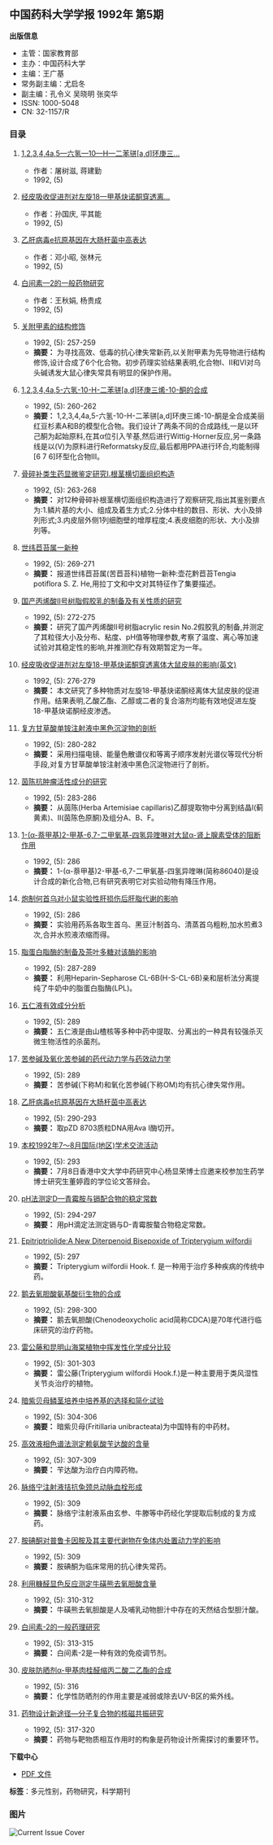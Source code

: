 ## 中国药科大学学报 1992年 第5期

**出版信息**
- 主管：国家教育部
- 主办：中国药科大学
- 主编：王广基
- 常务副主编：尤启冬
- 副主编：孔令义 吴晓明 张奕华
- ISSN: 1000-5048
- CN: 32-1157/R

### 目录

1. [1,2,3,4,4a,5—六氢—10—H—二苯骈\[a,d\]环庚三...](https://doi.org/10.3760/cma.j.issn.1000-5048.1992.05.001)
   - 作者：屠树滋, 蒋建勤
   - 1992, (5)

2. [经皮吸收促进剂对左旋18—甲基炔诺酮穿透离...](https://doi.org/10.3760/cma.j.issn.1000-5048.1992.05.002)
   - 作者：孙国庆, 平其能
   - 1992, (5)

3. [乙肝病毒e抗原基因在大肠杆菌中高表达](https://doi.org/10.3760/cma.j.issn.1000-5048.1992.05.003)
   - 作者：邓小昭, 张林元
   - 1992, (5)

4. [白间素—2的一般药物研究](https://doi.org/10.3760/cma.j.issn.1000-5048.1992.05.004)
   - 作者：王秋娟, 杨贵成
   - 1992, (5)

5. [关附甲素的结构修饰](https://doi.org/10.3760/cma.j.issn.1000-5048.1992.05.005)
   - 1992, (5): 257-259
   - **摘要：** 为寻找高效、低毒的抗心律失常新药,以关附甲素为先导物进行结构修饰,设计合成了6个化合物。初步药理实验结果表明,化合物Ⅰ、Ⅱ和Ⅵ对乌头碱诱发大鼠心律失常具有明显的保护作用。

6. [1,2,3,4,4a,5-六氢-10-H-二苯骈\[a,d\]环庚三烯-10-酮的合成](https://doi.org/10.3760/cma.j.issn.1000-5048.1992.05.006)
   - 1992, (5): 260-262
   - **摘要：** 1,2,3,4,4a,5-六氢-10-H-二苯骈\[a,d\]环庚三烯-10-酮是全合成美丽红豆杉素A和B的模型化合物。我们设计了两条不同的合成路线,一是以环己酮为起始原料,在其α位引入苄基,然后进行Wittig-Horner反应,另一条路线是以(Ⅴ)为原料进行Reformatsky反应,最后都用PPA进行环合,均能制得\[6 7 6\]环型化合物Ⅲ。

7. [骨碎补类生药显微鉴定研究Ⅰ.根茎横切面组织构造](https://doi.org/10.3760/cma.j.issn.1000-5048.1992.05.007)
   - 1992, (5): 263-268
   - **摘要：** 对12种骨碎补根茎横切面组织构造进行了观察研究,指出其鉴别要点为:1.鳞片基的大小、组成及着生方式;2.分体中柱的数目、形状、大小及排列形式;3.内皮层外侧1列细胞壁的增厚程度;4.表皮细胞的形状、大小及排列等。

8. [世纬苣苔属一新种](https://doi.org/10.3760/cma.j.issn.1000-5048.1992.05.008)
   - 1992, (5): 269-271
   - **摘要：** 报道世纬苣苔属(苦苣苔科)植物一新种:壶花黔苣苔Tengia potiflora S. Z. He,用拉丁文和中文对其特征作了集要描述。

9. [国产丙烯酸Ⅱ号树脂假胶乳的制备及有关性质的研究](https://doi.org/10.3760/cma.j.issn.1000-5048.1992.05.009)
   - 1992, (5): 272-275
   - **摘要：** 研究了国产丙烯酸Ⅱ号树脂acrylic resin No.2假胶乳的制备,并测定了其粒径大小及分布、粘度、pH值等物理参数,考察了温度、离心等加速试验对其稳定性的影响,并推测贮存有效期暂定为一年。

10. [经皮吸收促进剂对左旋18-甲基炔诺酮穿透离体大鼠皮肤的影响(英文)](https://doi.org/10.3760/cma.j.issn.1000-5048.1992.05.010)
    - 1992, (5): 276-279
    - **摘要：** 本文研究了多种物质对左旋18-甲基炔诺酮经离体大鼠皮肤的促进作用。结果表明,乙酸乙酯、乙醇或二者的复合溶剂均能有效地促进左旋18-甲基炔诺酮经皮渗透。

11. [复方甘草酸单铵注射液中黑色沉淀物的剖析](https://doi.org/10.3760/cma.j.issn.1000-5048.1992.05.011)
    - 1992, (5): 280-282
    - **摘要：** 采用扫描电镜、能量色散谱仪和等离子顺序发射光谱仪等现代分析手段,对复方甘草酸单铵注射液中黑色沉淀物进行了剖析。

12. [茵陈抗肿瘤活性成分的研究](https://doi.org/10.3760/cma.j.issn.1000-5048.1992.05.012)
    - 1992, (5): 283-286
    - **摘要：** 从茵陈(Herba Artemisiae capillaris)乙醇提取物中分离到结晶Ⅰ(蓟黄素)、Ⅱ(茵陈色原酮)及组分A、B、F。

13. [1-(α-萘甲基)2-甲基-6,7-二甲氧基-四氢异喹啉对大鼠α-肾上腺素受体的阻断作用](https://doi.org/10.3760/cma.j.issn.1000-5048.1992.05.013)
    - 1992, (5): 286
    - **摘要：** 1-(α-萘甲基)2-甲基-6,7-二甲氧基-四氢异喹啉(简称86040)是设计合成的新化合物,已有研究表明它对实验动物有降压作用。

14. [炮制何首乌对小鼠实验性肝损伤后肝脂代谢的影响](https://doi.org/10.3760/cma.j.issn.1000-5048.1992.05.014)
    - 1992, (5): 286
    - **摘要：** 实验用药系各取生首乌、黑豆汁制首乌、清蒸首乌粗粉,加水煎煮3次,合并水煎液浓缩而得。

15. [脂蛋白脂酶的制备及茶叶多糖对该酶的影响](https://doi.org/10.3760/cma.j.issn.1000-5048.1992.05.015)
    - 1992, (5): 287-289
    - **摘要：** 利用Heparin-Sepharose CL-6B(H-S-CL-6B)亲和层析法分离提纯了牛奶中的脂蛋白脂酶(LPL)。

16. [五仁液有效成分分析](https://doi.org/10.3760/cma.j.issn.1000-5048.1992.05.016)
    - 1992, (5): 289
    - **摘要：** 五仁液是由山楂核等多种中药中提取、分离出的一种具有较强杀灭微生物活性的杀菌剂。

17. [苦参碱及氧化苦参碱的药代动力学与药效动力学](https://doi.org/10.3760/cma.j.issn.1000-5048.1992.05.017)
    - 1992, (5): 289
    - **摘要：** 苦参碱(下称M)和氧化苦参碱(下称OM)均有抗心律失常作用。

18. [乙肝病毒e抗原基因在大肠杆茵中高表达](https://doi.org/10.3760/cma.j.issn.1000-5048.1992.05.018)
    - 1992, (5): 290-293
    - **摘要：** 取pZD 8703质粒DNA用Ava Ⅰ酶切开。

19. [本校1992年7～8月国际(地区)学术交流活动](https://doi.org/10.3760/cma.j.issn.1000-5048.1992.05.019)
    - 1992, (5): 293
    - **摘要：** 7月8日香港中文大学中药研究中心杨显荣博士应邀来校参加生药学博士研究生董婷霞的学位论文答辩会。

20. [pH法测定D—青霉胺与镉配合物的稳定常数](https://doi.org/10.3760/cma.j.issn.1000-5048.1992.05.020)
    - 1992, (5): 294-297
    - **摘要：** 用pH滴定法测定镉与D-青霉胺螯合物稳定常数。

21. [Epitriptriolide:A New Diterpenoid Bisepoxide of Tripterygium wilfordii](https://doi.org/10.3760/cma.j.issn.1000-5048.1992.05.021)
    - 1992, (5): 297
    - **摘要：** Tripterygium wilfordii Hook. f. 是一种用于治疗多种疾病的传统中药。

22. [鹅去氧胆酸氨基酸衍生物的合成](https://doi.org/10.3760/cma.j.issn.1000-5048.1992.05.022)
    - 1992, (5): 298-300
    - **摘要：** 鹅去氧胆酸(Chenodeoxycholic acid简称CDCA)是70年代进行临床研究的治疗药物。

23. [雷公藤和昆明山海棠植物中挥发性化学成分比较](https://doi.org/10.3760/cma.j.issn.1000-5048.1992.05.023)
    - 1992, (5): 301-303
    - **摘要：** 雷公藤(Tripterygium wilfordii Hook.f.)是一种主要用于类风湿性关节炎治疗的植物。

24. [暗紫贝母鳞茎培养中培养基的选择和简化试验](https://doi.org/10.3760/cma.j.issn.1000-5048.1992.05.024)
    - 1992, (5): 304-306
    - **摘要：** 暗紫贝母(Fritillaria unibracteata)为中国特有的中药材。

25. [高效液相色谱法测定赖氨酸苄达酸的含量](https://doi.org/10.3760/cma.j.issn.1000-5048.1992.05.025)
    - 1992, (5): 307-309
    - **摘要：** 苄达酸为治疗白内障药物。

26. [脉络宁注射液拮抗兔颈总动脉血栓形成](https://doi.org/10.3760/cma.j.issn.1000-5048.1992.05.026)
    - 1992, (5): 309
    - **摘要：** 脉络宁注射液系由玄参、牛滕等中药经化学提取后制成的复方成药。

27. [胺碘酮对普鲁卡因胺及其主要代谢物在兔体内处置动力学的影响](https://doi.org/10.3760/cma.j.issn.1000-5048.1992.05.027)
    - 1992, (5): 309
    - **摘要：** 胺碘酮为临床常用的抗心律失常药。

28. [利用糠醛显色反应测定牛磺熊去氧胆酸含量](https://doi.org/10.3760/cma.j.issn.1000-5048.1992.05.028)
    - 1992, (5): 310-312
    - **摘要：** 牛磺熊去氧胆酸是人及哺乳动物胆汁中存在的天然结合型胆汁酸。

29. [白间素-2的一般药理研究](https://doi.org/10.3760/cma.j.issn.1000-5048.1992.05.029)
    - 1992, (5): 313-315
    - **摘要：** 白间素-2是一种有效的免疫调节剂。

30. [皮肤防晒剂α-甲基肉桂醛缩丙二酸二乙酯的合成](https://doi.org/10.3760/cma.j.issn.1000-5048.1992.05.030)
    - 1992, (5): 316
    - **摘要：** 化学性防晒剂的作用主要是减弱或除去UV-B区的紫外线。

31. [药物设计新途径—分子复合物的核磁共振研究](https://doi.org/10.3760/cma.j.issn.1000-5048.1992.05.031)
    - 1992, (5): 317-320
    - **摘要：** 药物与靶物质相互作用时的构象是药物设计所需探讨的重要环节。

**下载中心**
- [PDF 文件](https://www.example.com)
  
**标签**：多元性别，药物研究，科学期刊

### 图片
![Current Issue Cover](https://www.example.com/current_issue_cover.jpg)